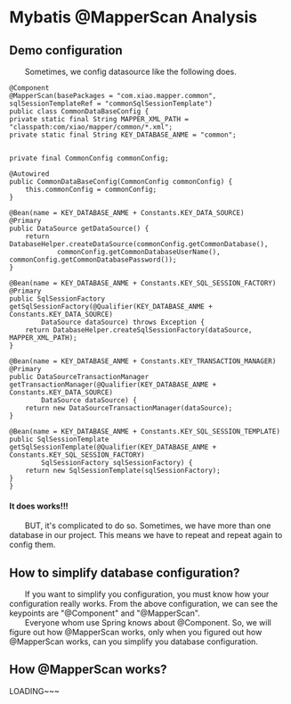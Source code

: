 # Mybatis @MapperScan Analysis
## Demo configuration
&emsp;&emsp;Sometimes, we config datasource like the following does. 
<p>
	
	@Component
	@MapperScan(basePackages = "com.xiao.mapper.common", sqlSessionTemplateRef = "commonSqlSessionTemplate")
	public class CommonDataBaseConfig {
    private static final String MAPPER_XML_PATH = "classpath:com/xiao/mapper/common/*.xml";
    private static final String KEY_DATABASE_ANME = "common";


    private final CommonConfig commonConfig;

    @Autowired
    public CommonDataBaseConfig(CommonConfig commonConfig) {
        this.commonConfig = commonConfig;
    }

    @Bean(name = KEY_DATABASE_ANME + Constants.KEY_DATA_SOURCE)
    @Primary
    public DataSource getDataSource() {
        return DatabaseHelper.createDataSource(commonConfig.getCommonDatabase(),
                commonConfig.getCommonDatabaseUserName(), commonConfig.getCommonDatabasePassword());
    }

    @Bean(name = KEY_DATABASE_ANME + Constants.KEY_SQL_SESSION_FACTORY)
    @Primary
    public SqlSessionFactory getSqlSessionFactory(@Qualifier(KEY_DATABASE_ANME + Constants.KEY_DATA_SOURCE)
            DataSource dataSource) throws Exception {
        return DatabaseHelper.createSqlSessionFactory(dataSource, MAPPER_XML_PATH);
    }

    @Bean(name = KEY_DATABASE_ANME + Constants.KEY_TRANSACTION_MANAGER)
    @Primary
    public DataSourceTransactionManager getTransactionManager(@Qualifier(KEY_DATABASE_ANME + Constants.KEY_DATA_SOURCE)
            DataSource dataSource) {
        return new DataSourceTransactionManager(dataSource);
    }

    @Bean(name = KEY_DATABASE_ANME + Constants.KEY_SQL_SESSION_TEMPLATE)
    public SqlSessionTemplate getSqlSessionTemplate(@Qualifier(KEY_DATABASE_ANME + Constants.KEY_SQL_SESSION_FACTORY)
            SqlSessionFactory sqlSessionFactory) {
        return new SqlSessionTemplate(sqlSessionFactory);
    }
	}

</p>

#### It does works!!! 
&emsp;&emsp;BUT, it's complicated to do so. Sometimes, we have more than one database in our project. This means we have to repeat and repeat again to config them.
## How to simplify database configuration?
&emsp;&emsp;If you want to simplify you configuration, you must know how your configuration really works. From the above configuration, we can see the keypoints are "@Component" and "@MapperScan".
<br> &emsp;&emsp;Everyone whom use Spring knows about @Component. So, we will figure out how @MapperScan works, only when you figured out how @MapperScan works, can you simplify you database configuration.
## How @MapperScan works?
LOADING~~~